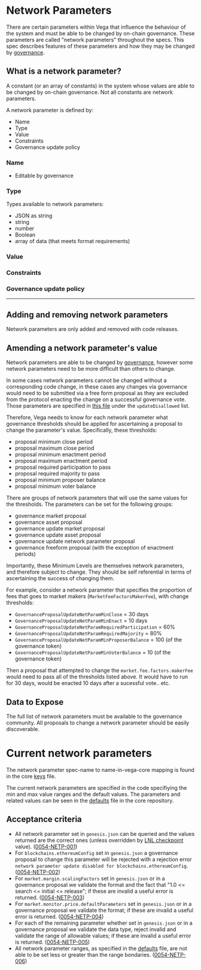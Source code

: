 # Network Parameters

There are certain parameters within Vega that influence the behaviour of the system and must be able to be changed by on-chain governance. These parameters are called "network parameters" throughout the specs. This spec describes features of these parameters and how they may be changed by [governance](./0028-GOVE-governance.md).

## What is a network parameter?

A constant (or an array of constants) in the system whose values are able to be changed by on-chain governance. Not all constants are network parameters.

A network parameter is defined by:
* Name
* Type
* Value
* Constraints
* Governance update policy

### Name

* Editable by governance

### Type

Types available to network parameters:
- JSON as string
- string
- number
- Boolean
- array of data (that meets format requirements)

### Value

### Constraints

### Governance update policy

---

## Adding and removing network parameters

Network parameters are only added and removed with code releases.

## Amending a network parameter's value

Network parameters are able to be changed by [governance](./0028-GOVE-governance.md), however some network parameters need to be more difficult than others to change.

In some cases network parameters cannot be changed without a corresponding code change, in these cases any changes via governance would need to be submitted via a free form proposal as they are excluded from the protocol enacting the change on a successful governance vote. Those parameters are specified in [this file](https://github.com/vegaprotocol/vega/blob/develop/core/netparams/netparams.go) under the `updateDisallowed` list.

Therefore, Vega needs to know for each network parameter what governance thresholds should be applied for ascertaining a proposal to change the parameter's value. Specifically, these thresholds:

* proposal minimum close period
* proposal maximum close period
* proposal minimum enactment period
* proposal maximum enactment period
* proposal required participation to pass
* proposal required majority to pass
* proposal minimum proposer balance
* proposal minimum voter balance

There are groups of network parameters that will use the same values for the thresholds. The parameters can be set for the following groups:

* governance market proposal
* governance asset proposal
* governance update market proposal
* governance update asset proposal
* governance update network parameter proposal
* governance freeform proposal (with the exception of enactment periods)

Importantly, these Minimum Levels are themselves network parameters, and therefore subject to change. They should be self referential in terms of ascertaining the success of changing them.

For example, consider a network parameter that specifies the proportion of fees that goes to market makers (`MarketFeeFactorsMakerFee`), with change thresholds:

* `GovernanceProposalUpdateNetParamMinClose` = 30 days
* `GovernanceProposalUpdateNetParamMinEnact` = 10 days
* `GovernanceProposalUpdateNetParamRequiredParticipation` = 60%
* `GovernanceProposalUpdateNetParamRequiredMajority` = 80%
* `GovernanceProposalUpdateNetParamMinProposerBalance` = 100 (of the governance token)
* `GovernanceProposalUpdateNetParamMinVoterBalance` = 10 (of the governance token)

Then a proposal that attempted to change the `market.fee.factors.makerFee` would need to pass all of the thresholds listed above. It would have to run for 30 days, would be enacted 10 days after a sucessful vote.. etc.

## Data to Expose

The full list of network parameters must be available to the governance community. All proposals to change a network parameter should be easily discoverable.

# Current network parameters

The network parameter spec-name to name-in-vega-core mapping is found in the core [keys](https://github.com/vegaprotocol/vega/blob/develop/core/netparams/keys.go) file.

The current network parameters are specified in the code specifiying the min and max value ranges and the default values. The parameters and related values can be seen in the [defaults](https://github.com/vegaprotocol/vega/blob/develop/core/netparams/defaults.go) file in the core repository.

## Acceptance criteria

- All network parameter set in `genesis.json` can be queried and the values returned are the correct ones (unless overridden by [LNL checkpoint](./0073-LIMN-limited_network_life.md) value). (<a name="0054-NETP-001" href="#0054-NETP-001">0054-NETP-001</a>)
- For `blockchains.ethereumConfig` set in `genesis.json` a governance proposal to change this parameter will be rejected with a rejection error `network parameter update disabled for blockchains.ethereumConfig`. (<a name="0054-NETP-002" href="#0054-NETP-002">0054-NETP-002</a>)
- For `market.margin.scalingFactors` set in `genesis.json` or in a governance proposal we validate the format and the fact that "1.0 <= search <= initial <= release"; if these are invalid a useful error is returned. (<a name="0054-NETP-003" href="#0054-NETP-003">0054-NETP-003</a>)
- For `market.monitor.price.defaultParameters` set in `genesis.json` or in a governance proposal we validate the format; if these are invalid a useful error is returned. (<a name="0054-NETP-004" href="#0054-NETP-004">0054-NETP-004</a>)
- For each of the remaining parameter whether set in `genesis.json` or in a governance proposal we validate the data type, reject invalid and validate the range of allowable values; if these are invalid a useful error is returned. (<a name="0054-NETP-005" href="#0054-NETP-005">0054-NETP-005</a>)
- All network parameter ranges, as specified in the [defaults](https://github.com/vegaprotocol/vega/blob/develop/core/netparams/defaults.go) file, are not able to be set less or greater than the range bondaries. (<a name="0054-NETP-006" href="#0054-NETP-006">0054-NETP-006</a>)
